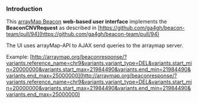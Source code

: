 ### Introduction

This [arrayMap Beacon](http://beacon.arraymap.org) **web-based user interface** implements the **BeaconCNVRequest** as described in [https://github.com/ga4gh/beacon-team/pull/94](https://github.com/ga4gh/beacon-team/pull/94)

The UI uses arrayMap-API to AJAX send queries to the arraymap server.

Example: [http://arraymap.org/beaconresponse/?variants.reference_name=chr9&variants.variant_type=DEL&variants.start_min=20000000&variants.start_max=21984490&variants.end_min=21984490&variants.end_max=25000000](http://arraymap.org/beaconresponse/?variants.reference_name=chr9&variants.variant_type=DEL&variants.start_min=20000000&variants.start_max=21984490&variants.end_min=21984490&variants.end_max=25000000)
